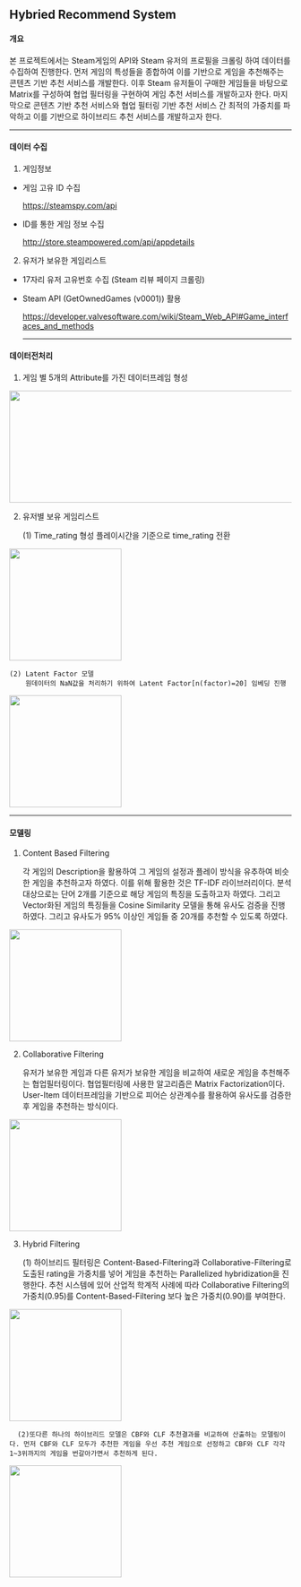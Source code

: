 ## Hybried Recommend System

#### 개요

  본 프로젝트에서는 Steam게임의 API와 Steam 유저의 프로필을 크롤링 하여 데이터를 수집하여   진행한다. 먼저 게임의 특성들을 종합하여 이를 기반으로 게임을 추천해주는 콘텐츠 기반 추천 서비스를 개발한다. 이후 Steam 유저들이 구매한 게임들을 바탕으로 Matrix를 구성하여 협업 필터링을 구현하여 게임 추천 서비스를 개발하고자 한다. 마지막으로 콘텐츠 기반 추천 서비스와 협업 필터링 기반 추천 서비스 간 최적의 가중치를 파악하고 이를 기반으로 하이브리드 추천 서비스를 개발하고자 한다.
  
---------------
  
#### 데이터 수집

1. 게임정보
  - 게임 고유 ID 수집
  
    https://steamspy.com/api
  - ID를 통한 게임 정보 수집
  
    http://store.steampowered.com/api/appdetails
  
2. 유저가 보유한 게임리스트
  - 17자리 유저 고유번호 수집 (Steam 리뷰 페이지 크롤링)
  
  - Steam API (GetOwnedGames (v0001)) 활용
  
    https://developer.valvesoftware.com/wiki/Steam_Web_API#Game_interfaces_and_methods
    
    -----------------
#### 데이터전처리

1. 게임 별 5개의 Attribute를 가진 데이터프레임 형성

<img src="https://user-images.githubusercontent.com/70750735/102971774-523d4200-453d-11eb-8f00-a5d1e2488928.png"  width="600" height="200">


2. 유저별 보유 게임리스트

    (1) Time_rating 형성
        플레이시간을 기준으로 time_rating 전환
        
<img src="https://user-images.githubusercontent.com/70750735/102971685-25892a80-453d-11eb-945a-ead9a318af49.png"  width="200" height="200">

      
    (2) Latent Factor 모델
        원데이터의 NaN값을 처리하기 위하여 Latent Factor[n(factor)=20] 임베딩 진행

<img src="https://user-images.githubusercontent.com/70750735/102972162-fa530b00-453d-11eb-9337-76f2d44a5740.png"  width="200" height="200">

 --------------
      
#### 모델링

1. Content Based Filtering

   각 게임의 Description을 활용하여 그 게임의 설정과 플레이 방식을 유추하여 비슷한 게임을 추천하고자 하였다. 이를 위해 활용한 것은 TF-IDF 라이브러리이다. 분석 대상으로는 단어 2개를 기준으로 해당 게임의 특징을 도출하고자 하였다. 그리고 Vector화된 게임의 특징들을 Cosine Similarity 모델을 통해 유사도 검증을 진행하였다. 그리고 유사도가 95% 이상인 게임들 중 20개를 추천할 수 있도록 하였다.
   
<img src="https://user-images.githubusercontent.com/70750735/102972266-1f477e00-453e-11eb-89d2-355c6e96f491.png"  width="200" height="200">


2. Collaborative Filtering

   유저가 보유한 게임과 다른 유저가 보유한 게임을 비교하여 새로운 게임을 추천해주는 협업필터링이다. 협업필터링에 사용한 알고리즘은 Matrix Factorization이다. User-Item 데이터프레임을 기반으로 피어슨 상관계수를 활용하여 유사도를 검증한 후 게임을 추천하는 방식이다.

<img src="https://user-images.githubusercontent.com/70750735/102972337-3a19f280-453e-11eb-9a4c-60bf7926a56c.png"  width="200" height="200">


3. Hybrid Filtering

      (1) 하이브리드 필터링은 Content-Based-Filtering과 Collaborative-Filtering로 도출된 rating을 가중치를 넣어 게임을 추천하는 Parallelized hybridization을 진행한다. 추천 시스템에 있어 산업적 학계적 사례에 따라 Collaborative Filtering의 가중치(0.95)를 Content-Based-Filtering 보다 높은 가중치(0.90)를 부여한다.
   
<img src="https://user-images.githubusercontent.com/70750735/102972431-63d31980-453e-11eb-8968-43152b52196f.png"  width="200" height="200">



      (2)또다른 하나의 하이브리드 모델은 CBF와 CLF 추천결과를 비교하여 산출하는 모델링이다. 먼저 CBF와 CLF 모두가 추천한 게임을 우선 추천 게임으로 선정하고 CBF와 CLF 각각 1~3위까지의 게임을 번갈아가면서 추천하게 된다.

<img src="https://user-images.githubusercontent.com/70750735/102972389-50c04980-453e-11eb-8112-07011f813af0.png"  width="200" height="200">

